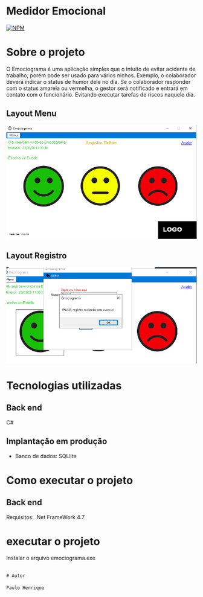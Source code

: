 # Medidor Emocional
[![NPM](https://img.shields.io/npm/l/react)](https://github.com/devsuperior/sds1-wmazoni/blob/master/LICENSE) 

# Sobre o projeto

O Emociograma é uma aplicação simples que o intuito de evitar acidente de trabalho, porém pode ser usado para vários nichos. Exemplo, o colaborador deverá indicar o status de humor dele no dia.
Se o colaborador responder com o status amarela ou vermelha, o gestor será notificado e entrará em contato com o funcionário. Evitando executar tarefas de riscos naquele dia.

## Layout Menu
![Web 1](menu.PNG)

## Layout Registro
![Web 2](registro.PNG)

# Tecnologias utilizadas

## Back end
C#

## Implantação em produção
- Banco de dados: SQLlite

# Como executar o projeto

## Back end
Requisitos: .Net FrameWork 4.7


# executar o projeto
Instalar o arquivo emociograma.exe
```

# Autor

Paulo Henrique
